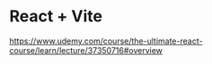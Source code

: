 # React + Vite

https://www.udemy.com/course/the-ultimate-react-course/learn/lecture/37350716#overview
